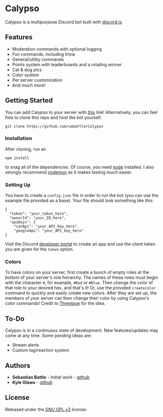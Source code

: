 # Calypso

Calypso is a multipurpose Discord bot built with [discord.js](https://github.com/discordjs/discord.js).

## Features

  * Moderation commands with optional logging
  * Fun commands, including trivia
  * General/utility commands
  * Points system with leaderboards and a rotating winner
  * Cat & dog pics
  * Color system
  * Per server customization
  * And much more!

## Getting Started

You can add Calypso to your server with [this](https://discordapp.com/oauth2/authorize?client_id=416451977380364288&scope=bot&permissions=281242711) link! Alternatively, you can feel free to clone this repo and host the bot yourself.
```
git clone https://github.com/sabattle/Calypso
```

### Installation

After cloning, run an
```
npm install
```
to snag all of the dependencies. Of course, you need [node](https://nodejs.org/en/) installed. I also strongly recommend [nodemon](https://www.npmjs.com/package/nodemon) as it makes testing *much* easier.

### Setting Up

You have to create a ``config.json`` file in order to run the bot (you can use the example file provided as a base). Your file should look something like this:
```
{
  "token": "your_token_here",
  "ownerId": "your_ID_here",
  "apiKeys": {
    "catApi": "your_API_key_here",
    "googleApi": "your_API_key_here"
}
```
Visit the Discord [developer portal](https://discordapp.com/developers/applications/) to create an app and use the client token you are given for the ``token`` option.

### Colors

To have colors on your server, first create a bunch of empty roles at the bottom of your server's role heirarchy. The names of these roles must begin with the character ``#``, for example, ``#Red`` or ``#Blue``. Then change the color of that role to your desired hex, and that's it!  Or, use the provided ``createcolor`` command to quickly and easily create new colors. After they are set up, the members of your server can then change their color by using Calypso's color commands! Credit to [Threebow](https://github.com/Threebow) for the idea.

## To-Do

Calypso is in a continuous state of development. New features/updates may come at any time. Some pending ideas are:

  * Stream alerts
  * Custom tag/reaction system

## Authors

* **Sebastian Battle** - *Initial work* - [github](https://github.com/sabattle)
* **Kyle Glaws** - [github](https://github.com/krglaws)

## License

Released under the [GNU GPL v3](https://www.gnu.org/licenses/gpl-3.0.en.html) license.

